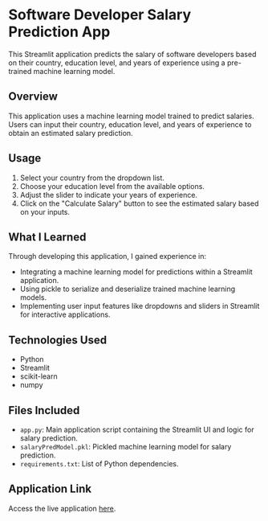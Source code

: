 # Software Developer Salary Prediction App

This Streamlit application predicts the salary of software developers based on their country, education level, and years of experience using a pre-trained machine learning model.

## Overview

This application uses a machine learning model trained to predict salaries. Users can input their country, education level, and years of experience to obtain an estimated salary prediction.

## Usage

1. Select your country from the dropdown list.
2. Choose your education level from the available options.
3. Adjust the slider to indicate your years of experience.
4. Click on the "Calculate Salary" button to see the estimated salary based on your inputs.

## What I Learned

Through developing this application, I gained experience in:

- Integrating a machine learning model for predictions within a Streamlit application.
- Using pickle to serialize and deserialize trained machine learning models.
- Implementing user input features like dropdowns and sliders in Streamlit for interactive applications.

## Technologies Used

- Python
- Streamlit
- scikit-learn
- numpy

## Files Included

- `app.py`: Main application script containing the Streamlit UI and logic for salary prediction.
- `salaryPredModel.pkl`: Pickled machine learning model for salary prediction.
- `requirements.txt`: List of Python dependencies.

## Application Link

Access the live application [here](https://softwaresalaries-munam.streamlit.app/).

